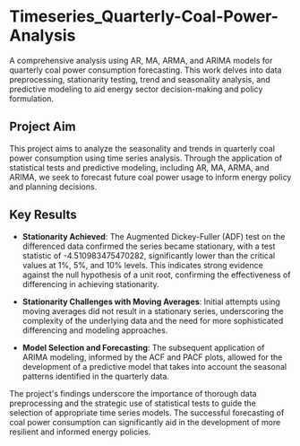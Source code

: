 # Timeseries_Quarterly-Coal-Power-Analysis
A comprehensive analysis using AR, MA, ARMA, and ARIMA models for quarterly coal power consumption forecasting. This work delves into data preprocessing, stationarity testing, trend and seasonality analysis, and predictive modeling to aid energy sector decision-making and policy formulation.

## Project Aim

This project aims to analyze the seasonality and trends in quarterly coal power consumption using time series analysis. Through the application of statistical tests and predictive modeling, including AR, MA, ARMA, and ARIMA, we seek to forecast future coal power usage to inform energy policy and planning decisions.

## Key Results

- **Stationarity Achieved**: The Augmented Dickey-Fuller (ADF) test on the differenced data confirmed the series became stationary, with a test statistic of -4.510983475470282, significantly lower than the critical values at 1%, 5%, and 10% levels. This indicates strong evidence against the null hypothesis of a unit root, confirming the effectiveness of differencing in achieving stationarity.

- **Stationarity Challenges with Moving Averages**: Initial attempts using moving averages did not result in a stationary series, underscoring the complexity of the underlying data and the need for more sophisticated differencing and modeling approaches.

- **Model Selection and Forecasting**: The subsequent application of ARIMA modeling, informed by the ACF and PACF plots, allowed for the development of a predictive model that takes into account the seasonal patterns identified in the quarterly data.

The project's findings underscore the importance of thorough data preprocessing and the strategic use of statistical tests to guide the selection of appropriate time series models. The successful forecasting of coal power consumption can significantly aid in the development of more resilient and informed energy policies.
